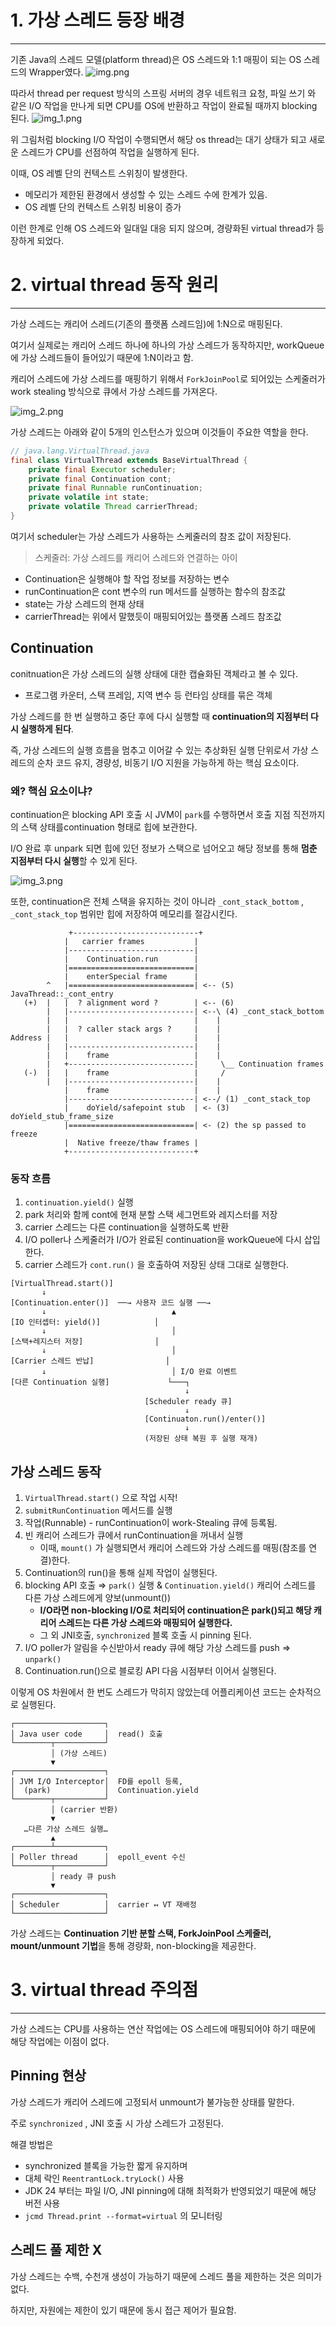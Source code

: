 # 1. 가상 스레드 등장 배경

---

기존 Java의 스레드 모델(platform thread)은 OS 스레드와 1:1 매핑이 되는 OS 스레드의 Wrapper였다.
![img.png](img.png)

따라서 thread per request 방식의 스프링 서버의 경우 네트워크 요청, 파일 쓰기 와 같은 I/O 작업을 만나게 되면 CPU를 OS에 반환하고 작업이 완료될 때까지 blocking 된다.
![img_1.png](img_1.png)

위 그림처럼 blocking I/O 작업이 수행되면서 해당 os thread는 대기 상태가 되고 새로운 스레드가 CPU를 선점하여 작업을 실행하게 된다.

이때, OS 레벨 단의 컨텍스트 스위칭이 발생한다.

- 메모리가 제한된 환경에서 생성할 수 있는 스레드 수에 한계가 있음.
- OS 레벨 단의 컨텍스트 스위칭 비용이 증가

이런 한계로 인해 OS 스레드와 일대일 대응 되지 않으며, 경량화된 virtual thread가 등장하게 되었다.

# 2. virtual thread 동작 원리

---

가상 스레드는 캐리어 스레드(기존의 플랫폼 스레드임)에 1:N으로 매핑된다.

여기서 실제로는 캐리어 스레드 하나에 하나의 가상 스레드가 동작하지만, workQueue에 가상 스레드들이 들어있기 때문에 1:N이라고 함.

캐리어 스레드에 가상 스레드를 매핑하기 위해서 `ForkJoinPool`로 되어있는 스케줄러가 work stealing 방식으로 큐에서 가상 스레드를 가져온다.

![img_2.png](img_2.png)

가상 스레드는 아래와 같이 5개의 인스턴스가 있으며 이것들이 주요한 역할을 한다.

```java
// java.lang.VirtualThread.java
final class VirtualThread extends BaseVirtualThread {
    private final Executor scheduler;
    private final Continuation cont;
    private final Runnable runContinuation;
    private volatile int state;
    private volatile Thread carrierThread;
}
```

여기서 scheduler는 가상 스레드가 사용하는 스케줄러의 참조 값이 저장된다.

> 스케줄러: 가상 스레드를 캐리어 스레드와 연결하는 아이
>
- Continuation은 실행해야 할 작업 정보를 저장하는 변수
- runContinuation은 cont 변수의 run 메서드를 실행하는 함수의 참조값
- state는 가상 스레드의 현재 상태
- carrierThread는 위에서 말했듯이 매핑되어있는 플랫폼 스레드 참조값

## Continuation

conitnuation은 가상 스레드의 실행 상태에 대한 캡슐화된 객체라고 볼 수 있다.

- 프로그램 카운터, 스택 프레임, 지역 변수 등 런타임 상태를 묶은 객체

가상 스레드를 한 번 실행하고 중단 후에 다시 실행할 때 **continuation의 지점부터 다시 실행하게 된다**.

즉, 가상 스레드의 실행 흐름을 멈추고 이어갈 수 있는 추상화된 실행 단위로서 가상 스레드의 순차 코드 유지, 경량성, 비동기 I/O 지원을 가능하게 하는 핵심 요소이다.

### 왜? 핵심 요소이냐?

continuation은 blocking API 호출 시 JVM이 `park`를 수행하면서 호출 지점 직전까지의 스택 상태를continuation 형태로 힙에 보관한다.

I/O 완료 후 unpark 되면 힙에 있던 정보가 스택으로 넘어오고 해당 정보를 통해 **멈춘 지점부터 다시 실행**할 수 있게 된다.


![img_3.png](img_3.png)

또한, continuation은 전체 스택을 유지하는 것이 아니라 `_cont_stack_bottom` , `_cont_stack_top` 범위만 힙에 저장하여 메모리를 절감시킨다.

```
             +----------------------------+
            |   carrier frames           |
            |----------------------------|
            |    Continuation.run        |
            |============================|
            |    enterSpecial frame      |
        ^   |============================| <-- (5) JavaThread::_cont_entry
   (+)  |   |  ? alignment word ?        | <-- (6)
        |   |----------------------------| <--\ (4) _cont_stack_bottom
        |   |                            |    |
        |   |  ? caller stack args ?     |    |  
Address |   |                            |    |  
        |   |----------------------------|    |
        |   |    frame                   |    |
        |   +----------------------------|     \__ Continuation frames
   (-)  |   |    frame                   |     /   
        |   |----------------------------|    |
            |    frame                   |    |
            |----------------------------| <--/ (1) _cont_stack_top
            |    doYield/safepoint stub  | <- (3) doYield_stub_frame_size
            |============================| <- (2) the sp passed to freeze
            |  Native freeze/thaw frames |
            +----------------------------+
```

### 동작 흐름

1. `continuation.yield()` 실행
2. park 처리와 함께 cont에 현재 분할 스택 세그먼트와 레지스터를 저장
3. carrier 스레드는 다른 continuation을 실행하도록 반환
4. I/O poller나 스케줄러가 I/O가 완료된 continuation을 workQueue에 다시 삽입한다.
5. carrier 스레드가 `cont.run()` 을 호출하여 저장된 상태 그대로 실행한다.

```
[VirtualThread.start()]  
       ↓  
[Continuation.enter()]  ──→ 사용자 코드 실행 ──→  
       ↓                            ▲  
[IO 인터셉터: yield()]            │  
       ↓                            │  
[스택+레지스터 저장]                │  
       ↓                            │  
[Carrier 스레드 반납]                │  
       ↓                            │ I/O 완료 이벤트  
[다른 Continuation 실행]             └───┐  
                                       ↓  
                              [Scheduler ready 큐]  
                                       ↓  
                              [Continuaton.run()/enter()]  
                                       ↓  
                              (저장된 상태 복원 후 실행 재개)  

```

## 가상 스레드 동작

1. `VirtualThread.start()` 으로 작업 시작!
2. `submitRunContinuation` 메서드를 실행
3. 작업(Runnable) - runContinuation이 work-Stealing 큐에 등록됨.
4. 빈 캐리어 스레드가 큐에서 runContinuation을 꺼내서 실행
    - 이때, `mount()` 가 실행되면서 캐리어 스레드와 가상 스레드를 매핑(참조를 연결)한다.
5. Continuation의 run()을 통해 실제 작업이 실행된다.
6. blocking API 호출 ⇒ `park()` 실행 & `Continuation.yield()` 캐리어 스레드를 다른 가상 스레드에게 양보(unmount())
    - **I/O라면 non-blocking I/O로 처리되어 continuation은 park()되고 해당 캐리어 스레드는 다른 가상 스레드와 매핑되어 실행한다.**
    - 그 외 JNI호출, `synchronized` 블록 호출 시 pinning 된다.
7. I/O poller가 알림을 수신받아서 ready 큐에 해당 가상 스레드를 push ⇒ `unpark()`
8. Continuation.run()으로 블로킹 API 다음 시점부터 이어서  실행된다.

이렇게 OS 차원에서 한 번도 스레드가 막히지 않았는데 어플리케이션 코드는 순차적으로 실행된다.

```
┌────────────────────┐
│ Java user code     │  read() 호출
└────────┬───────────┘
         │ (가상 스레드)
         ▼
┌────────────────────┐
│ JVM I/O Interceptor│  FD를 epoll 등록,
│  (park)            │  Continuation.yield
└────────┬───────────┘
         │ (carrier 반환)
         ▼
   …다른 가상 스레드 실행…
         ▲
┌────────┴───────────┐
│ Poller thread      │  epoll_event 수신
└────────┬───────────┘
         │ ready 큐 push
         ▼
┌────────────────────┐
│ Scheduler          │  carrier ↤ VT 재배정
└────────────────────┘
```

가상 스레드는 **Continuation 기반 분할 스택, ForkJoinPool 스케줄러, mount/unmount 기법**을 통해 경량화, non-blocking을 제공한다.

# 3. virtual thread 주의점

---

가상 스레드는 CPU를 사용하는 연산 작업에는 OS 스레드에 매핑되어야 하기 때문에 해당 작업에는 이점이 없다.

## Pinning 현상

가상 스레드가 캐리어 스레드에 고정되서 unmount가 불가능한 상태를 말한다.

주로 `synchronized` , JNI 호출 시 가상 스레드가 고정된다.

해결 방법은

- synchronized 블록을 가능한 짧게 유지하며
- 대체 락인 `ReentrantLock.tryLock()` 사용
- JDK 24 부터는 파일 I/O, JNI pinning에 대해 최적화가 반영되었기 때문에 해당 버전 사용
- `jcmd Thread.print --format=virtual` 의 모니터링

## 스레드 풀 제한 X

가상 스레드는 수백, 수천개 생성이 가능하기 때문에 스레드 풀을 제한하는 것은 의미가 없다.

하지만, 자원에는 제한이 있기 때문에 동시 접근 제어가 필요함.
